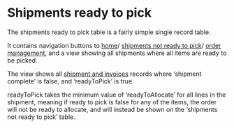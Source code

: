 # Shipments ready to pick

The shipments ready to pick table is a fairly simple single record table.

It contains navigation buttons to [home](home.md)/ [shipments not ready to pick](shipmentsNotReady.md)/ [order management](salesOrderDash.md), and a view showing all shipments where all items are ready to be picked.

The view shows all [shipment and invoices](shipmentsAndInvoices.md) records where ‘shipment complete’ is false, and ‘readyToPick’ is true.

readyToPick takes the minimum value of ‘readyToAllocate’ for all lines in the shipment, meaning if ready to pick is false for any of the items, the order will not be ready to allocate, and will instead be shown on the ‘shipments not ready to pick’ table.
